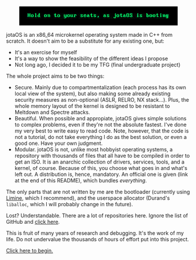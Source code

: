 <p align="center">
  <img src="https://github.com/jotaOS/.github/raw/master/profile/imgs/banner.png">
</p>

jotaOS is an x86_64 microkernel operating system made in C++ from scratch. It doesn't aim to be a substitute for any existing one, but:

- It's an exercise for myself
- It's a way to show the feasibility of the different ideas I propose
- Not long ago, I decided it to be my TFG (final undergraduate project)

The whole project aims to be two things:

- Secure. Mainly due to compartmentalization (each process has its own local view of the system), but also making some already existing security measures as non-optional (ASLR, RELRO, NX stack...). Plus, the whole memory layout of the kernel is designed to be resistant to Meltdown and Spectre attacks.
- Beautiful. When possible and appropiate, jotaOS gives simple solutions to complex problems, even if they're not the absolute fastest. I've done my very best to write easy to read code. Note, however, that the code is not a tutorial, do not take everything I do as the best solution, or even a good one. Have your own judgment.
- Modular. jotaOS is not, unlike most hobbyist operating systems, a repository with thousands of files that all have to be compiled in order to get an ISO. It is an anarchic collection of drivers, services, tools, and a kernel, of course. Because of this, you choose what goes in and what's left out. A distribution is, hence, mandatory. An official one is given (link at the end of this README), which bundles _everything_.

The only parts that are not written by me are the bootloader (currently using [Limine](https://github.com/limine-bootloader), which I recommend), and the userspace allocator (Durand's `liballoc`, which I will probably change in the future).

Lost? Understandable. There are a lot of repositories here. Ignore the list of GitHub and [click here](https://github.com/jotaOS/projects).

This is fruit of many years of research and debugging. It's the work of my life. Do not undervalue the thousands of hours of effort put into this project.

[Click here to begin.](https://github.com/jotaOS/jotaOS)
